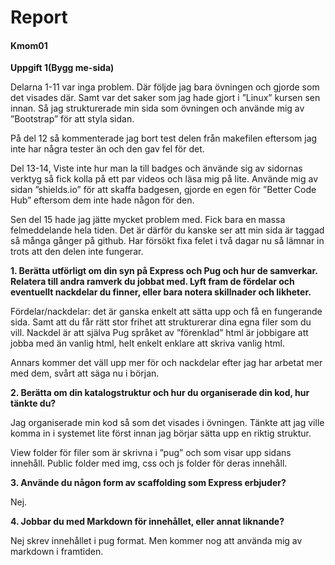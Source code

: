 Report
============================

#### Kmom01

**Uppgift 1(Bygg me-sida)**

Delarna 1-11 var inga problem. Där följde jag bara övningen och gjorde
som det visades där. Samt var det saker som jag hade gjort i ”Linux”
kursen sen innan. Så jag strukturerade min sida som övningen och använde mig
av ”Bootstrap” för att styla sidan.


På del 12 så kommenterade jag bort test delen från makefilen eftersom jag inte
har några tester än och den gav fel för det.


Del 13-14, Viste inte hur man la till badges och änvände sig av sidornas
verktyg så fick kolla på ett par videos och läsa mig på lite. Använde mig
av sidan ”shields.io” för att skaffa badgesen, gjorde en egen för ”Better Code Hub”
eftersom dem inte hade någon för den.


Sen del 15 hade jag jätte mycket problem med. Fick bara en massa
felmeddelande hela tiden. Det är därför du kanske ser att min sida är
taggad så många gånger på github. Har försökt fixa felet i två dagar
nu så lämnar in trots att den delen inte fungerar.


**1. Berätta utförligt om din syn på Express och Pug och hur de
samverkar. Relatera till andra ramverk du jobbat med. Lyft fram de
fördelar och eventuellt nackdelar du finner, eller bara notera skillnader
och likheter.**

Fördelar/nackdelar: det är ganska enkelt att sätta upp och få en
fungerande sida. Samt att du får rätt stor frihet att strukturerar dina
egna filer som du vill. Nackdel är att själva Pug språket av ”förenklad”
html är jobbigare att jobba med än vanlig html, helt enkelt enklare att
skriva vanlig html.

Annars kommer det väll upp mer för och nackdelar efter jag har arbetat
mer med dem, svårt att säga nu i början.


**2. Berätta om din katalogstruktur och hur du organiserade din kod, hur
tänkte du?**

Jag organiserade min kod så som det visades i övningen. Tänkte att
jag ville komma in i systemet lite först innan jag börjar sätta upp
en riktig struktur.


View folder för filer som är skrivna i ”pug” och som visar upp sidans
innehåll. Public folder med img, css och js folder för deras innehåll.


**3. Använde du någon form av scaffolding som Express erbjuder?**

Nej.


**4. Jobbar du med Markdown för innehållet, eller annat liknande?**

Nej skrev innehållet i pug format. Men kommer nog att använda mig av markdown i framtiden.
